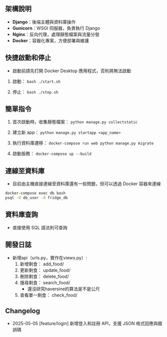 ## 架構說明
- **Django**：後端主體與資料庫操作
- **Gunicorn**：WSGI 伺服器，負責執行 Django
- **Nginx**：反向代理，處理靜態檔案與流量分發
- **Docker**：容器化專案，方便部署與維護

## 快捷啟動和停止
* 啟動前請先打開 Docker Desktop 應用程式，否則將無法啟動
1. 啟動：
```bash ./start.sh```

2. 停止：
```bash ./stop.sh```


## 簡單指令
1. 首次啟動時，收集靜態檔案：
```python manage.py collectstatic```

2. 建立新 app：
```python manage.py startapp <app_name>```

3. 執行資料庫遷移：
```docker-compose run web python manage.py migrate```

4. 啟動服務：
```docker-compose up --build```


## 連線至資料庫
- 目前由主機直接連線至資料庫還有一些問題，但可以透過 Docker 容器來連線
```bash
docker-compose exec db bash
psql -U db_user -d fridge_db
```

## 資料庫查詢
- 直接使用 SQL 語法則可查詢

## 開發日誌
- 新增api（urls.py，實作在views.py）: 
    1. 新增剩食： add_food/
    2. 更新剩食： update_food/
    3. 刪除剩食： delete_food/
    4. 搜尋剩食： search_food/
        - 還沒研究haversine的算法是不是公尺
    5. 查看單一剩食： check_food/
## Changelog
- 2025-05-05 [feature/login] 新增登入和註冊 API，支援 JSON 格式回應與錯誤碼
